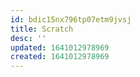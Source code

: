 ```yaml
---
id: bdic15nx796tp07etm9jvsj
title: Scratch
desc: ''
updated: 1641012978969
created: 1641012978969
---
```



